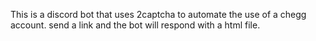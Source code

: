 This is a discord bot that uses 2captcha to automate the use of a chegg account. send a link and the bot will respond with a html file.
